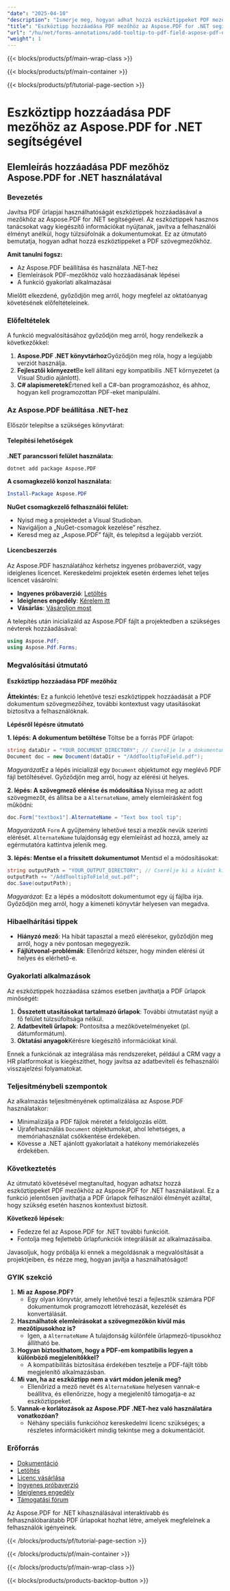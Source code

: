 ```yaml
---
"date": "2025-04-10"
"description": "Ismerje meg, hogyan adhat hozzá eszköztippeket PDF mezőkhöz az Aspose.PDF for .NET használatával. Tegye teljessé űrlapjait ezzel a lépésről lépésre bemutató útmutatóval."
"title": "Eszköztipp hozzáadása PDF mezőhöz az Aspose.PDF for .NET segítségével – lépésről lépésre útmutató"
"url": "/hu/net/forms-annotations/add-tooltip-to-pdf-field-aspose-pdf-net/"
"weight": 1
---
```


{{< blocks/products/pf/main-wrap-class >}}

{{< blocks/products/pf/main-container >}}

{{< blocks/products/pf/tutorial-page-section >}}


# Eszköztipp hozzáadása PDF mezőhöz az Aspose.PDF for .NET segítségével

## Elemleírás hozzáadása PDF mezőhöz Aspose.PDF for .NET használatával

### Bevezetés

Javítsa PDF űrlapjai használhatóságát eszköztippek hozzáadásával a mezőkhöz az Aspose.PDF for .NET segítségével. Az eszköztippek hasznos tanácsokat vagy kiegészítő információkat nyújtanak, javítva a felhasználói élményt anélkül, hogy túlzsúfolnák a dokumentumokat. Ez az útmutató bemutatja, hogyan adhat hozzá eszköztippeket a PDF szövegmezőkhöz.

**Amit tanulni fogsz:**
- Az Aspose.PDF beállítása és használata .NET-hez
- Elemleírások PDF-mezőkhöz való hozzáadásának lépései
- A funkció gyakorlati alkalmazásai

Mielőtt elkezdené, győződjön meg arról, hogy megfelel az oktatóanyag követésének előfeltételeinek.

### Előfeltételek

A funkció megvalósításához győződjön meg arról, hogy rendelkezik a következőkkel:
1. **Aspose.PDF .NET könyvtárhoz**Győződjön meg róla, hogy a legújabb verziót használja.
2. **Fejlesztői környezet**Be kell állítani egy kompatibilis .NET környezetet (a Visual Studio ajánlott).
3. **C# alapismeretek**Értened kell a C#-ban programozáshoz, és ahhoz, hogyan kell programozottan PDF-eket manipulálni.

### Az Aspose.PDF beállítása .NET-hez

Először telepítse a szükséges könyvtárat:

#### Telepítési lehetőségek

**.NET parancssori felület használata:**
```shell
dotnet add package Aspose.PDF
```

**A csomagkezelő konzol használata:**
```powershell
Install-Package Aspose.PDF
```

**NuGet csomagkezelő felhasználói felület:**
- Nyisd meg a projektedet a Visual Studioban.
- Navigáljon a „NuGet-csomagok kezelése” részhez.
- Keresd meg az „Aspose.PDF” fájlt, és telepítsd a legújabb verziót.

#### Licencbeszerzés
Az Aspose.PDF használatához kérhetsz ingyenes próbaverziót, vagy ideiglenes licencet. Kereskedelmi projektek esetén érdemes lehet teljes licencet vásárolni:
- **Ingyenes próbaverzió**: [Letöltés](https://releases.aspose.com/pdf/net/)
- **Ideiglenes engedély**: [Kérelem itt](https://purchase.aspose.com/temporary-license/)
- **Vásárlás**: [Vásároljon most](https://purchase.aspose.com/buy)

A telepítés után inicializáld az Aspose.PDF fájlt a projektedben a szükséges névterek hozzáadásával:
```csharp
using Aspose.Pdf;
using Aspose.Pdf.Forms;
```

### Megvalósítási útmutató

#### Eszköztipp hozzáadása PDF mezőhöz

**Áttekintés:**
Ez a funkció lehetővé teszi eszköztippek hozzáadását a PDF dokumentum szövegmezőihez, további kontextust vagy utasításokat biztosítva a felhasználóknak.

**Lépésről lépésre útmutató**

**1. lépés: A dokumentum betöltése**
Töltse be a forrás PDF űrlapot:
```csharp
string dataDir = "YOUR_DOCUMENT_DIRECTORY"; // Cserélje le a dokumentumok tényleges elérési útjára
Document doc = new Document(dataDir + "/AddTooltipToField.pdf");
```
*Magyarázat*Ez a lépés inicializál egy `Document` objektumot egy meglévő PDF fájl betöltésével. Győződjön meg arról, hogy az elérési út helyes.

**2. lépés: A szövegmező elérése és módosítása**
Nyissa meg az adott szövegmezőt, és állítsa be a `AlternateName`, amely elemleírásként fog működni:
```csharp
doc.Form["textbox1"].AlternateName = "Text box tool tip";
```
*Magyarázat*A `Form` A gyűjtemény lehetővé teszi a mezők nevük szerinti elérését. `AlternateName` tulajdonság egy elemleírást ad hozzá, amely az egérmutatóra kattintva jelenik meg.

**3. lépés: Mentse el a frissített dokumentumot**
Mentsd el a módosításokat:
```csharp
string outputPath = "YOUR_OUTPUT_DIRECTORY"; // Cserélje ki a kívánt kimeneti útvonallal
outputPath += "/AddTooltipToField_out.pdf";
doc.Save(outputPath);
```
*Magyarázat*: Ez a lépés a módosított dokumentumot egy új fájlba írja. Győződjön meg arról, hogy a kimeneti könyvtár helyesen van megadva.

### Hibaelhárítási tippek
- **Hiányzó mező**: Ha hibát tapasztal a mező elérésekor, győződjön meg arról, hogy a név pontosan megegyezik.
- **Fájlútvonal-problémák**: Ellenőrizd kétszer, hogy minden elérési út helyes és elérhető-e.

### Gyakorlati alkalmazások
Az eszköztippek hozzáadása számos esetben javíthatja a PDF űrlapok minőségét:
1. **Összetett utasításokat tartalmazó űrlapok**: További útmutatást nyújt a fő felület túlzsúfoltsága nélkül.
2. **Adatbeviteli űrlapok**: Pontosítsa a mezőkövetelményeket (pl. dátumformátum).
3. **Oktatási anyagok**Kérésre kiegészítő információkat kínál.

Ennek a funkciónak az integrálása más rendszereket, például a CRM vagy a HR platformokat is kiegészíthet, hogy javítsa az adatbeviteli és felhasználói visszajelzési folyamatokat.

### Teljesítménybeli szempontok
Az alkalmazás teljesítményének optimalizálása az Aspose.PDF használatakor:
- Minimalizálja a PDF fájlok méretét a feldolgozás előtt.
- Újrafelhasználás `Document` objektumokat, ahol lehetséges, a memóriahasználat csökkentése érdekében.
- Kövesse a .NET ajánlott gyakorlatait a hatékony memóriakezelés érdekében.

### Következtetés
Az útmutató követésével megtanultad, hogyan adhatsz hozzá eszköztippeket PDF mezőkhöz az Aspose.PDF for .NET használatával. Ez a funkció jelentősen javíthatja a PDF űrlapok felhasználói élményét azáltal, hogy szükség esetén hasznos kontextust biztosít.

**Következő lépések:**
- Fedezze fel az Aspose.PDF for .NET további funkcióit.
- Fontolja meg fejlettebb űrlapfunkciók integrálását az alkalmazásaiba.

Javasoljuk, hogy próbálja ki ennek a megoldásnak a megvalósítását a projektjeiben, és nézze meg, hogyan javítja a használhatóságot!

### GYIK szekció
1. **Mi az Aspose.PDF?**
   - Egy olyan könyvtár, amely lehetővé teszi a fejlesztők számára PDF dokumentumok programozott létrehozását, kezelését és konvertálását.
2. **Használhatok elemleírásokat a szövegmezőkön kívül más mezőtípusokhoz is?**
   - Igen, a `AlternateName` A tulajdonság különféle űrlapmező-típusokhoz állítható be.
3. **Hogyan biztosíthatom, hogy a PDF-em kompatibilis legyen a különböző megjelenítőkkel?**
   - A kompatibilitás biztosítása érdekében tesztelje a PDF-fájlt több megjelenítő alkalmazásban.
4. **Mi van, ha az eszköztipp nem a várt módon jelenik meg?**
   - Ellenőrizd a mező nevét és `AlternateName` helyesen vannak-e beállítva, és ellenőrizze, hogy a megjelenítő támogatja-e az eszköztippeket.
5. **Vannak-e korlátozások az Aspose.PDF .NET-hez való használatára vonatkozóan?**
   - Néhány speciális funkcióhoz kereskedelmi licenc szükséges; a részletes információkért mindig tekintse meg a dokumentációt.

### Erőforrás
- [Dokumentáció](https://reference.aspose.com/pdf/net/)
- [Letöltés](https://releases.aspose.com/pdf/net/)
- [Licenc vásárlása](https://purchase.aspose.com/buy)
- [Ingyenes próbaverzió](https://releases.aspose.com/pdf/net/)
- [Ideiglenes engedély](https://purchase.aspose.com/temporary-license/)
- [Támogatási fórum](https://forum.aspose.com/c/pdf/10)

Az Aspose.PDF for .NET kihasználásával interaktívabb és felhasználóbarátabb PDF űrlapokat hozhat létre, amelyek megfelelnek a felhasználók igényeinek.

{{< /blocks/products/pf/tutorial-page-section >}}

{{< /blocks/products/pf/main-container >}}

{{< /blocks/products/pf/main-wrap-class >}}

{{< blocks/products/products-backtop-button >}}